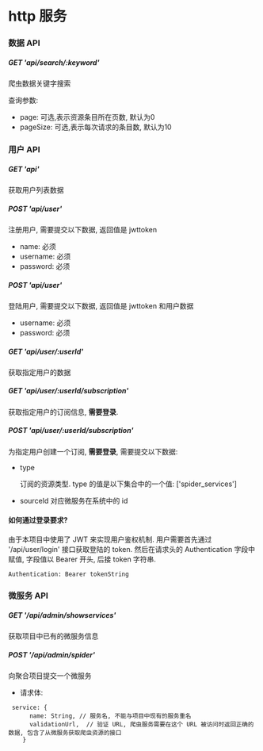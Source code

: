 # http 服务

### 数据 API
##### GET 'api/search/:keyword'
爬虫数据关键字搜索

查询参数: 
* page: 可选,表示资源条目所在页数, 默认为0
* pageSize: 可选,表示每次请求的条目数, 默认为10


### 用户 API
##### GET 'api'
获取用户列表数据

##### POST 'api/user'
注册用户, 需要提交以下数据, 返回值是 jwttoken
* name: 必须
* username: 必须
* password: 必须

##### POST 'api/user'
登陆用户, 需要提交以下数据, 返回值是 jwttoken 和用户数据
* username: 必须
* password: 必须

##### GET 'api/user/:userId'
获取指定用户的数据

##### GET 'api/user/:userId/subscription'
获取指定用户的订阅信息, **需要登录**.

##### POST 'api/user/:userId/subscription'
为指定用户创建一个订阅, **需要登录**, 需要提交以下数据: 
* type 

    订阅的资源类型.
    type 的值是以下集合中的一个值: ['spider_services']
    
* sourceId 
   对应微服务在系统中的 id


#### 如何通过登录要求?
由于本项目中使用了 JWT 来实现用户鉴权机制. 
用户需要首先通过 '/api/user/login' 接口获取登陆的 token. 
然后在请求头的 Authentication 字段中赋值, 
字段值以 Bearer 开头, 后接 token 字符串.
```
Authentication: Bearer tokenString 
```

### 微服务 API
##### GET '/api/admin/showservices' 
获取项目中已有的微服务信息

##### POST '/api/admin/spider'
向聚合项目提交一个微服务
* 请求体: 

~~~
 service: {
      name: String, // 服务名, 不能与项目中现有的服务重名
      validationUrl,  // 验证 URL, 爬虫服务需要在这个 URL 被访问时返回正确的数据, 包含了从微服务获取爬虫资源的接口
    } 
~~~

